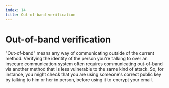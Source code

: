 ```yaml
---
index: 14
title: Out-of-band verification
---
```

# Out-of-band verification

"Out-of-band" means any way of communicating outside of the current method. Verifying the identity of the person you're talking to over an insecure communication system often requires communicating out-of-band via another method that is less vulnerable to the same kind of attack. So, for instance, you might check that you are using someone's correct public key by talking to him or her in person, before using it to encrypt your email.